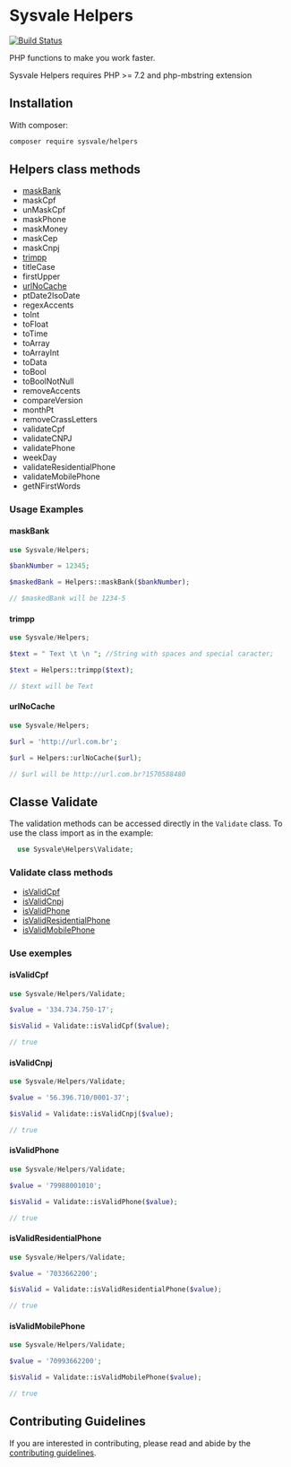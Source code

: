 # Sysvale Helpers

[![Build Status](https://travis-ci.com/Sysvale/helpers.svg?branch=master)](https://travis-ci.com/Sysvale/helpers)

PHP functions to make you work faster.

Sysvale Helpers requires PHP >= 7.2 and  php-mbstring extension

## Installation

With composer:

```bash
composer require sysvale/helpers
```

## Helpers class methods

 * [maskBank](#maskBank)
 * maskCpf
 * unMaskCpf
 * maskPhone
 * maskMoney
 * maskCep
 * maskCnpj
 * [trimpp](#trimpp)
 * titleCase
 * firstUpper
 * [urlNoCache](#urlNoCache)
 * ptDate2IsoDate
 * regexAccents
 * toInt
 * toFloat
 * toTime
 * toArray
 * toArrayInt
 * toData
 * toBool
 * toBoolNotNull
 * removeAccents
 * compareVersion
 * monthPt
 * removeCrassLetters
 * validateCpf
 * validateCNPJ
 * validatePhone
 * weekDay
 * validateResidentialPhone
 * validateMobilePhone
 * getNFirstWords


### Usage Examples

#### maskBank
```php
use Sysvale/Helpers;

$bankNumber = 12345;

$maskedBank = Helpers::maskBank($bankNumber);

// $maskedBank will be 1234-5
```

#### trimpp
```php
use Sysvale/Helpers;

$text = " Text \t \n "; //String with spaces and special caracter;

$text = Helpers::trimpp($text);

// $text will be Text
```

#### urlNoCache
```php
use Sysvale/Helpers;

$url = 'http://url.com.br';

$url = Helpers::urlNoCache($url);

// $url will be http://url.com.br?1570588480
```

## Classe Validate

The validation methods can be accessed directly in the `Validate` class.
To use the class import as in the example:

```php
  use Sysvale\Helpers\Validate;
```

### Validate class methods

* [isValidCpf](#isValidCpf)
* [isValidCnpj](#isValidCnpj)
* [isValidPhone](#isValidPhone)
* [isValidResidentialPhone](#isValidResidentialPhone)
* [isValidMobilePhone](#isValidMobilePhone)

### Use exemples

#### isValidCpf

```php
use Sysvale/Helpers/Validate;

$value = '334.734.750-17';

$isValid = Validate::isValidCpf($value);

// true
```

#### isValidCnpj

```php
use Sysvale/Helpers/Validate;

$value = '56.396.710/0001-37';

$isValid = Validate::isValidCnpj($value);

// true
```

#### isValidPhone

```php
use Sysvale/Helpers/Validate;

$value = '79988001010';

$isValid = Validate::isValidPhone($value);

// true
```

#### isValidResidentialPhone

```php
use Sysvale/Helpers/Validate;

$value = '7033662200';

$isValid = Validate::isValidResidentialPhone($value);

// true
```

#### isValidMobilePhone

```php
use Sysvale/Helpers/Validate;

$value = '70993662200';

$isValid = Validate::isValidMobilePhone($value);

// true
```


## Contributing Guidelines
If you are interested in contributing, please read and abide by the [contributing guidelines](CONTRIBUTING.md).
